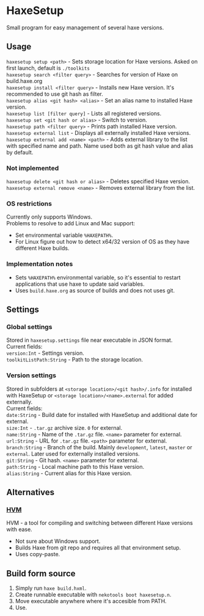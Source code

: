 # HaxeSetup
Small program for easy management of several haxe versions.

## Usage
`haxesetup setup <path>` - Sets storage location for Haxe versions. Asked on first launch, default is `./toolkits`  
`haxesetup search <filter query>` - Searches for version of Haxe on build.haxe.org  
`haxesetup install <filter query>` - Installs new Haxe version. It's recommended to use git hash as filter.  
`haxesetup alias <git hash> <alias>` - Set an alias name to installed Haxe version.  
`haxesetup list [filter query]` - Lists all registered versions.  
`haxesetup set <git hash or alias>` - Switch to version.  
`haxesetup path <filter query>` - Prints path installed Haxe version.  
`haxesetup external list` - Displays all externally installed Haxe versions.  
`haxesetup external add <name> <path>` - Adds external library to the list with specified name and path. Name used both as git hash value and alias by default.  
### Not implemented
`haxesetup delete <git hash or alias>` - Deletes specified Haxe version.  
`haxesetup external remove <name>` - Removes external library from the list.
### OS restrictions
Currently only supports Windows.  
Problems to resolve to add Linux and Mac support:  
* Set environmental variable `%HAXEPATH%`.
* For Linux figure out how to detect x64/32 version of OS as they have different Haxe builds.
### Implementation notes
* Sets `%HAXEPATH%` environmental variable, so it's essential to restart applications that use haxe to update said variables.
* Uses `build.haxe.org` as source of builds and does not uses git.

## Settings
### Global settings
Stored in `haxesetup.settings` file near executable in JSON format.  
Current fields:  
`version:Int` - Settings version.  
`toolkitListPath:String` - Path to the storage location.
### Version settings
Stored in subfolders at `<storage location>/<git hash>/.info` for installed with HaxeSetup or `<storage location>/<name>.external` for added externally.  
Current fields:  
`date:String` - Build date for installed with HaxeSetup and additional date for external.  
`size:Int` - `.tar.gz` archive size. `0` for external.  
`name:String` - Name of the `.tar.gz` file. `<name>` parameter for external.  
`url:String` - URL for `.tar.gz` file. `<path>` parameter for external.  
`branch:String` - Branch of the build. Mainly `development`, `latest`, `master` or `external`. Later used for externally installed versions.  
`git:String` - Git hash. `<name>` parameter for external.  
`path:String` - Local machine path to this Haxe version.  
`alias:String` - Current alias for this Haxe version.  

## Alternatives
### [HVM](http://lib.haxe.org/p/hvm/)
HVM - a tool for compiling and switching between different Haxe versions with ease.  
* Not sure about Windows support.
* Builds Haxe from git repo and requires all that environment setup.
* Uses copy-paste.

## Build form source
1. Simply run `haxe build.hxml`.
2. Create runnable executable with `nekotools boot haxesetup.n`.
3. Move executable anywhere where it's accesible from PATH.
4. Use.